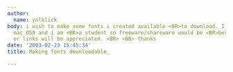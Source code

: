 ```yaml
---
author:
  name: yolklick
body: i wish to make some fonts i created available <BR>to download. I am using a
  mac OS9 and i am <BR>a student so freeware/shareware would be <BR>best. any advice
  or links will be appreciated. <BR> <BR>-thanks
date: '2003-02-23 15:45:34'
title: Making fonts downloadable_

---
```

